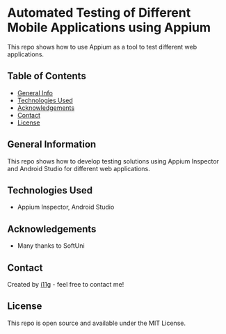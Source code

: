 # Automated Testing of Different Mobile Applications using Appium
This repo shows how to use Appium as a tool to test different web applications. 

## Table of Contents
* [General Info](#general-information)
* [Technologies Used](#technologies-used)
* [Acknowledgements](#acknowledgements)
* [Contact](#contact)
* [License](#license) 

## General Information
This repo shows how to develop testing solutions using Appium Inspector and Android Studio for different web applications.

## Technologies Used
- Appium Inspector, Android Studio

## Acknowledgements
- Many thanks to SoftUni

## Contact
Created by [i11g](https://i11g.githug.io) - feel free to contact me!

## License 
This repo is open source and available under the MIT License. 

